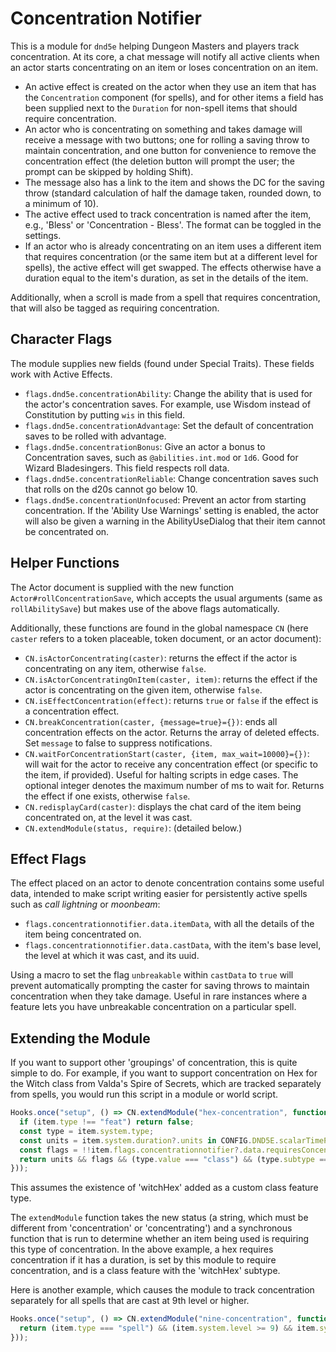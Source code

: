 # Concentration Notifier

This is a module for `dnd5e` helping Dungeon Masters and players track concentration.
At its core, a chat message will notify all active clients when an actor starts concentrating on an item or loses concentration on an item.

* An active effect is created on the actor when they use an item that has the `Concentration` component (for spells), and for other items a field has been supplied next to the `Duration` for non-spell items that should require concentration.
* An actor who is concentrating on something and takes damage will receive a message with two buttons; one for rolling a saving throw to maintain concentration, and one button for convenience to remove the concentration effect (the deletion button will prompt the user; the prompt can be skipped by holding Shift).
* The message also has a link to the item and shows the DC for the saving throw (standard calculation of half the damage taken, rounded down, to a minimum of 10).
* The active effect used to track concentration is named after the item, e.g., 'Bless' or 'Concentration - Bless'. The format can be toggled in the settings.
* If an actor who is already concentrating on an item uses a different item that requires concentration (or the same item but at a different level for spells), the active effect will get swapped. The effects otherwise have a duration equal to the item's duration, as set in the details of the item.

Additionally, when a scroll is made from a spell that requires concentration, that will also be tagged as requiring concentration.

## Character Flags

The module supplies new fields (found under Special Traits). These fields work with Active Effects.
* `flags.dnd5e.concentrationAbility`: Change the ability that is used for the actor's concentration saves. For example, use Wisdom instead of Constitution by putting `wis` in this field.
* `flags.dnd5e.concentrationAdvantage`: Set the default of concentration saves to be rolled with advantage.
* `flags.dnd5e.concentrationBonus`: Give an actor a bonus to Concentration saves, such as `@abilities.int.mod` or `1d6`. Good for  Wizard Bladesingers. This field respects roll data.
* `flags.dnd5e.concentrationReliable`: Change concentration saves such that rolls on the d20s cannot go below 10.
* `flags.dnd5e.concentrationUnfocused`: Prevent an actor from starting concentration. If the 'Ability Use Warnings' setting is enabled, the actor will also be given a warning in the AbilityUseDialog that their item cannot be concentrated on.

## Helper Functions

The Actor document is supplied with the new function `Actor#rollConcentrationSave`, which accepts the usual arguments (same as `rollAbilitySave`) but makes use of the above flags automatically.

Additionally, these functions are found in the global namespace `CN` (here `caster` refers to a token placeable, token document, or an actor document):
* `CN.isActorConcentrating(caster)`: returns the effect if the actor is concentrating on any item, otherwise `false`.
* `CN.isActorConcentratingOnItem(caster, item)`: returns the effect if the actor is concentrating on the given item, otherwise `false`.
* `CN.isEffectConcentration(effect)`: returns `true` or `false` if the effect is a concentration effect.
* `CN.breakConcentration(caster, {message=true}={})`: ends all concentration effects on the actor. Returns the array of deleted effects. Set `message` to false to suppress notifications.
* `CN.waitForConcentrationStart(caster, {item, max_wait=10000}={})`: will wait for the actor to receive any concentration effect (or specific to the item, if provided). Useful for halting scripts in edge cases. The optional integer denotes the maximum number of ms to wait for. Returns the effect if one exists, otherwise `false`.
* `CN.redisplayCard(caster)`: displays the chat card of the item being concentrated on, at the level it was cast.
* `CN.extendModule(status, require)`: (detailed below.)

## Effect Flags

The effect placed on an actor to denote concentration contains some useful data, intended to make script writing easier for persistently active spells such as <em>call lightning</em> or <em>moonbeam</em>:
* `flags.concentrationnotifier.data.itemData`, with all the details of the item being concentrated on.
* `flags.concentrationnotifier.data.castData`, with the item's base level, the level at which it was cast, and its uuid.

Using a macro to set the flag `unbreakable` within `castData` to `true` will prevent automatically prompting the caster for saving throws to maintain concentration when they take damage. Useful in rare instances where a feature lets you have unbreakable concentration on a particular spell.

## Extending the Module
If you want to support other 'groupings' of concentration, this is quite simple to do. For example, if you want to support concentration on Hex for the Witch class from Valda's Spire of Secrets, which are tracked separately from spells, you would run this script in a module or world script.
```js
Hooks.once("setup", () => CN.extendModule("hex-concentration", function itemRequiresConcentration(item) {
  if (item.type !== "feat") return false;
  const type = item.system.type;
  const units = item.system.duration?.units in CONFIG.DND5E.scalarTimePeriods;
  const flags = !!item.flags.concentrationnotifier?.data.requiresConcentration;
  return units && flags && (type.value === "class") && (type.subtype === "witchHex");
}));
```
This assumes the existence of 'witchHex' added as a custom class feature type.

The `extendModule` function takes the new status (a string, which must be different from 'concentration' or 'concentrating') and a synchronous function that is run to determine whether an item being used is requiring this type of concentration. In the above example, a hex requires concentration if it has a duration, is set by this module to require concentration, and is a class feature with the 'witchHex' subtype.

Here is another example, which causes the module to track concentration separately for all spells that are cast at 9th level or higher.
```js
Hooks.once("setup", () => CN.extendModule("nine-concentration", function itemRequiresConcentration(item) {
  return (item.type === "spell") && (item.system.level >= 9) && item.system.components.concentration;
}));
```
